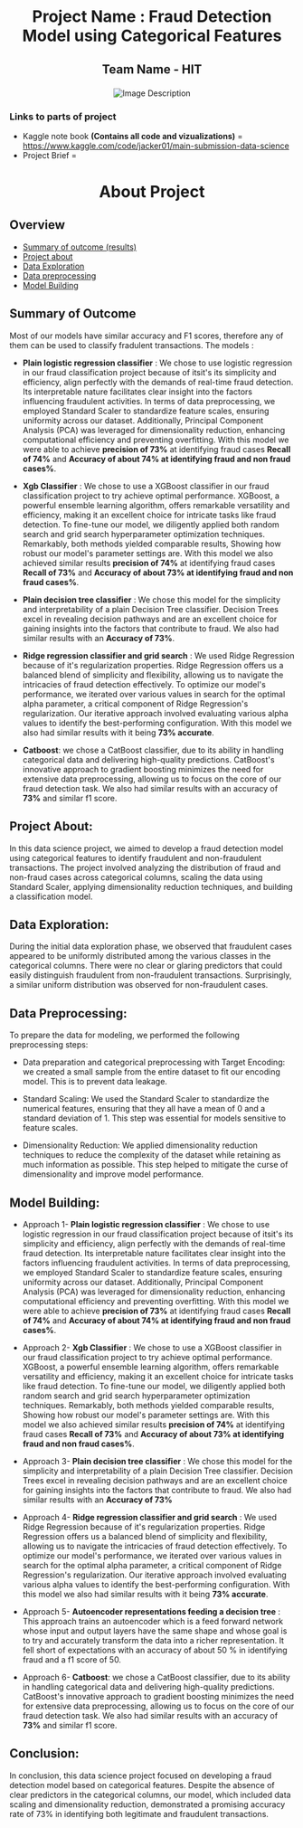 # <p align="center">Project Name : Fraud Detection Model using Categorical Features</p>
##  <p align="center">Team Name - HIT</p>

<p align="center">
  <img src="https://github.com/Extraterrestrial-T/Fraud-classification-/assets/103042427/df88c02b-2429-4b8b-8fff-510281698116" alt="Image Description">
</p>


### Links to parts of project
* Kaggle note book **(Contains all code and vizualizations)** = https://www.kaggle.com/code/jacker01/main-submission-data-science
* Project Brief =

#  <p align="center">About Project</p>
## Overview
* [Summary of outcome (results)](#Summary)
* [Project about](#Overview)
* [Data Exploration](#explore)
* [Data preprocessing](#process)
* [Model Building](#build)

## <a name='Summary'></a>Summary of Outcome
Most of our models have similar accuracy and F1 scores, therefore any of them can be used to classify fradulent transactions. 
The models : 

* **Plain logistic regression classifier** :
We chose to use logistic regression in our fraud classification project because of itsit's its simplicity and efficiency, align perfectly with the demands of real-time fraud detection. Its interpretable nature facilitates clear insight into the factors influencing fraudulent activities.
In terms of data preprocessing, we employed Standard Scaler to standardize feature scales, ensuring uniformity across our dataset. Additionally, Principal Component Analysis (PCA) was leveraged for dimensionality reduction, enhancing computational efficiency and preventing overfitting.
With this model we were able to achieve **precision of 73%**  at identifying fraud cases **Recall of 74%** and **Accuracy of about 74% at identifying fraud and non fraud cases%**.

* **Xgb Classifier** :
We chose to use a XGBoost classifier in our fraud classification project to try achieve optimal performance. XGBoost, a powerful ensemble learning algorithm, offers remarkable versatility and efficiency, making it an excellent choice for intricate tasks like fraud detection.
To fine-tune our model, we diligently applied both random search and grid search hyperparameter optimization techniques. Remarkably, both methods yielded comparable results, Showing how robust our model's parameter settings are.
With this model we also achieved similar results **precision of 74%**  at identifying fraud cases **Recall of 73%** and **Accuracy of about 73% at identifying fraud and non fraud cases%**.

* **Plain decision tree classifier** :
We chose this model for the simplicity and interpretability of a plain Decision Tree classifier. Decision Trees excel in revealing decision pathways and are an excellent choice for gaining insights into the factors that contribute to fraud.
We also had similar results with an **Accuracy of 73%**.

* **Ridge regression classifier and grid search** :
We used Ridge Regression because of it's regularization properties. Ridge Regression offers us a balanced blend of simplicity and flexibility, allowing us to navigate the intricacies of fraud detection effectively.
To optimize our model's performance, we iterated over various values in search for the optimal alpha parameter, a critical component of Ridge Regression's regularization. Our iterative approach involved evaluating various alpha values to identify the best-performing configuration.
With this model we also had similar results with it being **73% accurate**.

* **Catboost**:
we chose a CatBoost classifier, due to its ability in handling categorical data and delivering high-quality predictions. CatBoost's innovative approach to gradient boosting minimizes the need for extensive data preprocessing, allowing us to focus on the core of our fraud detection task.
We also had similar results with an accuracy of **73%** and similar f1 score.

## <a name="Overview"></a> Project About: 

In this data science project, we aimed to develop a fraud detection model using categorical features to identify fraudulent and non-fraudulent transactions. The project involved analyzing the distribution of fraud and non-fraud cases across categorical columns, scaling the data using Standard Scaler, applying dimensionality reduction techniques, and building a classification model. 

## <a name="explore"></a>Data Exploration: 

During the initial data exploration phase, we observed that fraudulent cases appeared to be uniformly distributed among the various classes in the categorical columns. There were no clear or glaring predictors that could easily distinguish fraudulent from non-fraudulent transactions. Surprisingly, a similar uniform distribution was observed for non-fraudulent cases. 

## <a name="process"></a>Data Preprocessing: 
To prepare the data for modeling, we performed the following preprocessing steps: 

* Data preparation and categorical preprocessing with Target Encoding: we created a small sample from the entire dataset to fit our encoding model. This is to prevent data leakage.  

* Standard Scaling: We used the Standard Scaler to standardize the numerical features, ensuring that they all have a mean of 0 and a standard deviation of 1. This step was essential for models sensitive to feature scales. 

* Dimensionality Reduction: We applied dimensionality reduction techniques to reduce the complexity of the dataset while retaining as much information as possible. This step helped to mitigate the curse of dimensionality and improve model performance. 

## <a name="build"></a>Model Building: 

* Approach 1- 
**Plain logistic regression classifier** :
We chose to use logistic regression in our fraud classification project because of itsit's its simplicity and efficiency, align perfectly with the demands of real-time fraud detection. Its interpretable nature facilitates clear insight into the factors influencing fraudulent activities.
In terms of data preprocessing, we employed Standard Scaler to standardize feature scales, ensuring uniformity across our dataset. Additionally, Principal Component Analysis (PCA) was leveraged for dimensionality reduction, enhancing computational efficiency and preventing overfitting.
With this model we were able to achieve **precision of 73%**  at identifying fraud cases **Recall of 74%** and **Accuracy of about 74% at identifying fraud and non fraud cases%**.

* Approach 2-
**Xgb Classifier** :
We chose to use a XGBoost classifier in our fraud classification project to try achieve optimal performance. XGBoost, a powerful ensemble learning algorithm, offers remarkable versatility and efficiency, making it an excellent choice for intricate tasks like fraud detection.
To fine-tune our model, we diligently applied both random search and grid search hyperparameter optimization techniques. Remarkably, both methods yielded comparable results, Showing how robust our model's parameter settings are.
With this model we also achieved similar results **precision of 74%**  at identifying fraud cases **Recall of 73%** and **Accuracy of about 73% at identifying fraud and non fraud cases%**.

* Approach 3-
**Plain decision tree classifier** :
We chose this model for the simplicity and interpretability of a plain Decision Tree classifier. Decision Trees excel in revealing decision pathways and are an excellent choice for gaining insights into the factors that contribute to fraud.
We also had similar results with an **Accuracy of 73%**

* Approach 4- 
**Ridge regression classifier and grid search** :
We used Ridge Regression because of it's regularization properties. Ridge Regression offers us a balanced blend of simplicity and flexibility, allowing us to navigate the intricacies of fraud detection effectively.
To optimize our model's performance, we iterated over various values in search for the optimal alpha parameter, a critical component of Ridge Regression's regularization. Our iterative approach involved evaluating various alpha values to identify the best-performing configuration.
With this model we also had similar results with it being **73% accurate**.

* Approach 5- 
**Autoencoder representations feeding a decision tree** :
This approach trains an autoencoder which is a feed forward network whose input and output layers have the same shape and whose goal is to try and accurately transform the data into a richer representation. It fell short of expectations with an accuracy of about 50 % in identifying fraud and a f1 score of 50. 

* Approach 6-
**Catboost**:
we chose a CatBoost classifier, due to its ability in handling categorical data and delivering high-quality predictions. CatBoost's innovative approach to gradient boosting minimizes the need for extensive data preprocessing, allowing us to focus on the core of our fraud detection task.
We also had similar results with an accuracy of **73%** and similar f1 score.

## Conclusion: 
In conclusion, this data science project focused on developing a fraud detection model based on categorical features. Despite the absence of clear predictors in the categorical columns, our model, which included data scaling and dimensionality reduction, demonstrated a promising accuracy rate of 73% in identifying both legitimate and fraudulent transactions.
